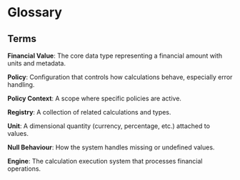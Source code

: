 # Glossary

## Terms

**Financial Value**: The core data type representing a financial amount with units and metadata.

**Policy**: Configuration that controls how calculations behave, especially error handling.

**Policy Context**: A scope where specific policies are active.

**Registry**: A collection of related calculations and types.

**Unit**: A dimensional quantity (currency, percentage, etc.) attached to values.

**Null Behaviour**: How the system handles missing or undefined values.

**Engine**: The calculation execution system that processes financial operations.